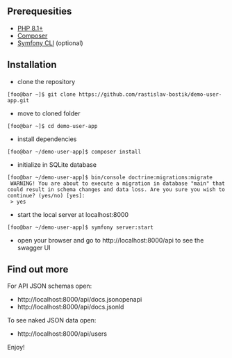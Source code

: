 Prerequesities
--------------

* [PHP 8.1+][1]
* [Composer][2]
* [Symfony CLI][3] (optional)

Installation
------------

* clone the repository
```console
[foo@bar ~]$ git clone https://github.com/rastislav-bostik/demo-user-app.git
```
* move to cloned folder
```console
[foo@bar ~]$ cd demo-user-app
```
* install dependencies
```console
[foo@bar ~/demo-user-app]$ composer install
```
* initialize in SQLite database
```console
[foo@bar ~/demo-user-app]$ bin/console doctrine:migrations:migrate
 WARNING! You are about to execute a migration in database "main" that could result in schema changes and data loss. Are you sure you wish to continue? (yes/no) [yes]:
 > yes
```
* start the local server at localhost:8000
```console
[foo@bar ~/demo-user-app]$ symfony server:start
```
* open your browser and go to http://localhost:8000/api to see the swagger UI

Find out more
-------------
For API JSON schemas open:
- http://localhost:8000/api/docs.jsonopenapi
- http://localhost:8000/api/docs.jsonld

To see naked JSON data open:
- http://localhost:8000/api/users

Enjoy!

[1]: https://www.php.net/manual/en/install.php
[2]: https://getcomposer.org/doc/00-intro.md#installation-linux-unix-macos
[3]: https://symfony.com/download
